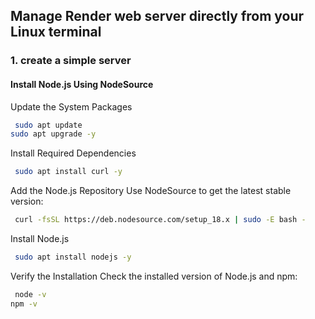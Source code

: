 ##  Manage  Render web server directly from your Linux terminal

### 1. create a simple server
####  Install Node.js Using NodeSource

Update the System Packages
```bash
 sudo apt update
sudo apt upgrade -y
```

Install Required Dependencies

```bash
 sudo apt install curl -y
```

Add the Node.js Repository Use NodeSource to get the latest stable version:

```bash
 curl -fsSL https://deb.nodesource.com/setup_18.x | sudo -E bash -
```
Install Node.js
```bash
 sudo apt install nodejs -y
```

Verify the Installation Check the installed version of Node.js and npm:
```bash
 node -v
npm -v
```

